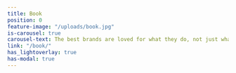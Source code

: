 ```yaml
---
title: Book
position: 0
feature-image: "/uploads/book.jpg"
is-carousel: true
carousel-text: The best brands are loved for what they do, not just what they say
link: "/book/"
has_lightoverlay: true
has-modal: true
---
```


